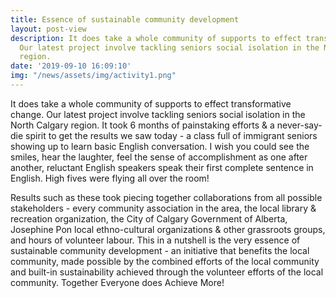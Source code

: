 ```yaml
---
title: Essence of sustainable community development
layout: post-view
description: It does take a whole community of supports to effect transformative change.
  Our latest project involve tackling seniors social isolation in the North Calgary
  region.
date: '2019-09-10 16:09:10'
img: "/news/assets/img/activity1.png"
---
```


It does take a whole community of supports to effect transformative change. Our latest project involve tackling seniors social isolation in the North Calgary region. It took 6 months of painstaking efforts & a never-say-die spirit to get the results we saw today - a class full of immigrant seniors showing up to learn basic English conversation. I wish you could see the smiles, hear the laughter, feel the sense of accomplishment as one after another, reluctant English speakers speak their first complete sentence in English. High fives were flying all over the room! 

Results such as these took piecing together collaborations from all possible stakeholders - every community association in the area, the local library & recreation organization, the City of Calgary Government of Alberta, Josephine Pon  local ethno-cultural organizations & other grassroots groups, and hours of volunteer labour. This in a nutshell is the very essence of sustainable community development - an initiative that benefits the local community, made possible by the combined efforts of the local community and built-in sustainability achieved through the volunteer efforts of the local community. Together Everyone does Achieve More!